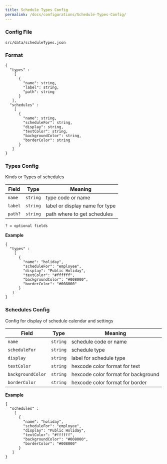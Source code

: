 ```yaml
---
title: Schedule Types Config
permalink: /docs/configurations/Schedule-Types-Config/
---
```


### Config File

`src/data/scheduleTypes.json`

### Format
```
{
  "types" :
    [
      {
        "name": string,
        "label": string,
        "path": string
      }
   ],
  "schedules" :
    [
      {
        "name": string,
        "scheduleFor": string,
        "display": string,
        "textColor": string,
        "backgroundColor": string,
        "borderColor": string
      }
   ]
}
```
### Types Config
Kinds or Types of schedules

| Field | Type | Meaning |
| ------------- | ------------- | ------------- |
| `name` | `string` | type code or name |
| `label` | `string` | label or display name for type |
| `path?` | `string` | path where to get schedules |

`? = optional fields`

**Example**
```
{
  "types" :
    [
      {
        "name": "holiday",
        "scheduleFor": "employee",
        "display": "Public Holiday",
        "textColor": "#ffffff",
        "backgroundColor": "#008000",
        "borderColor": "#008000"
      }
   ]
}
```
### Schedules Config
Config for display of schedule calendar and settings

| Field | Type | Meaning |
| ------------- | ------------- | ------------- |
| `name` | `string` | schedule code or name |
| `scheduleFor` | `string` | schedule type |
| `display` | `string` | label for schedule type |
| `textColor` | `string` | hexcode color format for text |
| `backgroundColor` | `string` | hexcode color format for background |
| `borderColor` | `string` | hexcode color format for border |

**Example**
```
{
  "schedules" :
    [
      {
        "name": "holiday",
        "scheduleFor": "employee",
        "display": "Public Holiday",
        "textColor": "#ffffff",
        "backgroundColor": "#008000",
        "borderColor": "#008000"
      }
   ]
}
```